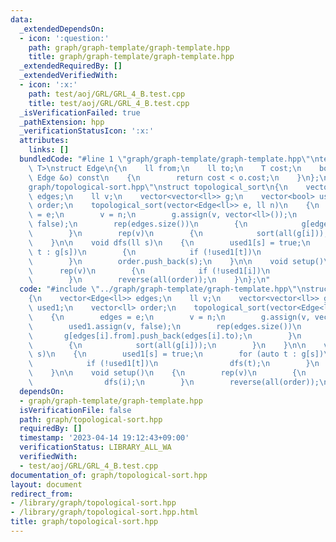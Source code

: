 ```yaml
---
data:
  _extendedDependsOn:
  - icon: ':question:'
    path: graph/graph-template/graph-template.hpp
    title: graph/graph-template/graph-template.hpp
  _extendedRequiredBy: []
  _extendedVerifiedWith:
  - icon: ':x:'
    path: test/aoj/GRL/GRL_4_B.test.cpp
    title: test/aoj/GRL/GRL_4_B.test.cpp
  _isVerificationFailed: true
  _pathExtension: hpp
  _verificationStatusIcon: ':x:'
  attributes:
    links: []
  bundledCode: "#line 1 \"graph/graph-template/graph-template.hpp\"\ntemplate <typename\
    \ T>\nstruct Edge\n{\n    ll from;\n    ll to;\n    T cost;\n    bool operator<(const\
    \ Edge &o) const\n    {\n        return cost < o.cost;\n    }\n};\n#line 2 \"\
    graph/topological-sort.hpp\"\nstruct topological_sort\n{\n    vector<Edge<ll>>\
    \ edges;\n    ll v;\n    vector<vector<ll>> g;\n    vector<bool> used1;\n    vector<ll>\
    \ order;\n    topological_sort(vector<Edge<ll>> e, ll n)\n    {\n        edges\
    \ = e;\n        v = n;\n        g.assign(v, vector<ll>());\n        used1.assign(v,\
    \ false);\n        rep(edges.size())\n        {\n            g[edges[i].from].push_back(edges[i].to);\n\
    \        }\n        rep(v)\n        {\n            sort(all(g[i]));\n        }\n\
    \    }\n\n    void dfs(ll s)\n    {\n        used1[s] = true;\n        for (auto\
    \ t : g[s])\n        {\n            if (!used1[t])\n                dfs(t);\n\
    \        }\n        order.push_back(s);\n    }\n\n    void setup()\n    {\n  \
    \      rep(v)\n        {\n            if (!used1[i])\n                dfs(i);\n\
    \        }\n        reverse(all(order));\n    }\n};\n"
  code: "#include \"../graph/graph-template/graph-template.hpp\"\nstruct topological_sort\n\
    {\n    vector<Edge<ll>> edges;\n    ll v;\n    vector<vector<ll>> g;\n    vector<bool>\
    \ used1;\n    vector<ll> order;\n    topological_sort(vector<Edge<ll>> e, ll n)\n\
    \    {\n        edges = e;\n        v = n;\n        g.assign(v, vector<ll>());\n\
    \        used1.assign(v, false);\n        rep(edges.size())\n        {\n     \
    \       g[edges[i].from].push_back(edges[i].to);\n        }\n        rep(v)\n\
    \        {\n            sort(all(g[i]));\n        }\n    }\n\n    void dfs(ll\
    \ s)\n    {\n        used1[s] = true;\n        for (auto t : g[s])\n        {\n\
    \            if (!used1[t])\n                dfs(t);\n        }\n        order.push_back(s);\n\
    \    }\n\n    void setup()\n    {\n        rep(v)\n        {\n            if (!used1[i])\n\
    \                dfs(i);\n        }\n        reverse(all(order));\n    }\n};\n"
  dependsOn:
  - graph/graph-template/graph-template.hpp
  isVerificationFile: false
  path: graph/topological-sort.hpp
  requiredBy: []
  timestamp: '2023-04-14 19:12:43+09:00'
  verificationStatus: LIBRARY_ALL_WA
  verifiedWith:
  - test/aoj/GRL/GRL_4_B.test.cpp
documentation_of: graph/topological-sort.hpp
layout: document
redirect_from:
- /library/graph/topological-sort.hpp
- /library/graph/topological-sort.hpp.html
title: graph/topological-sort.hpp
---
```

